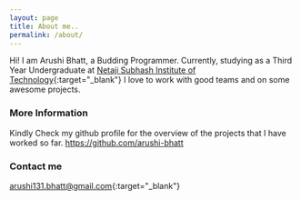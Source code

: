 ```yaml
---
layout: page
title: About me..
permalink: /about/
---
```


Hi! I am Arushi Bhatt, a Budding Programmer.
Currently, studying as a Third Year Undergraduate at [Netaji Subhash Institute of Technology](http://www.nsit.ac.in/){:target="_blank"}
I love to work with good teams and on some awesome projects.

### More Information
Kindly Check my github profile for the overview of the projects that I have worked so far. <https://github.com/arushi-bhatt>
 

### Contact me

[arushi131.bhatt@gmail.com](mailto:arushi131.bhatt@gmail.com){:target="_blank"}
